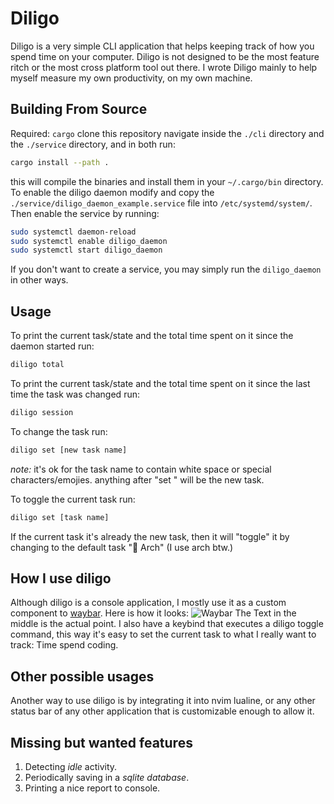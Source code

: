 # Diligo

Diligo is a very simple CLI application that helps keeping track of how you spend time on your computer.
Diligo is not designed to be the most feature ritch or the most cross platform tool out there.
I wrote Diligo mainly to help myself measure my own productivity, on my own machine.

## Building From Source
Required: `cargo`
clone this repository
navigate inside the `./cli` directory and the `./service` directory, and in both run:
```bash
cargo install --path .
```
this will compile the binaries and install them in your `~/.cargo/bin` directory.  
To enable the diligo daemon modify and copy the `./service/diligo_daemon_example.service` file into `/etc/systemd/system/`.
Then enable the service by running:
```bash
sudo systemctl daemon-reload
sudo systemctl enable diligo_daemon
sudo systemctl start diligo_daemon
```
If you don't want to create a service, you may simply run the `diligo_daemon` in other ways.

## Usage
To print the current task/state and the total time spent on it since the daemon started run:
```bash
diligo total
```

To print the current task/state and the total time spent on it since the last time the task was changed run:
```bash
diligo session
```

To change the task run:
```bash
diligo set [new task name]
```
*note:* it's ok for the task name to contain white space or special characters/emojies. anything after "set " will be the new task.

To toggle the current task run:
```bash
diligo set [task name]
```
If the current task it's already the new task, then it will "toggle" it by changing to the default task " Arch" (I use arch btw.)

## How I use diligo
Although diligo is a console application, I mostly use it as a custom component to [waybar](https://github.com/Alexays/Waybar).
Here is how it looks:
![Waybar](https://github.com/xelox/diligo/blob/main/waybar.png?raw=true)
The Text in the middle is the actual point.
I also have a keybind that executes a diligo toggle command, this way it's easy to set the current task to what I really want to track: Time spend coding.

## Other possible usages
Another way to use diligo is by integrating it into nvim lualine, or any other status bar of any other application that is customizable enough to allow it.

## Missing but wanted features
1. Detecting *idle* activity.
2. Periodically saving in a *sqlite database*.
3. Printing a nice report to console.
